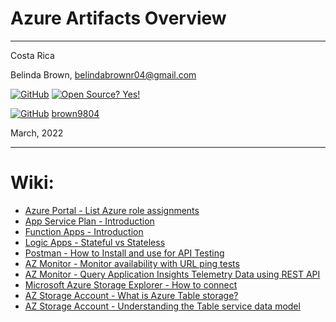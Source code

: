 # Azure Artifacts Overview

----------------------
Costa Rica

Belinda Brown, belindabrownr04@gmail.com

[![GitHub](https://badgen.net/badge/icon/github?icon=github&label)](https://github.com) [![Open Source? Yes!](https://badgen.net/badge/Open%20Source%20%3F/Yes%21/blue?icon=github)](https://github.com/Naereen/badges/)

[![GitHub](https://img.shields.io/badge/--181717?logo=github&logoColor=ffffff)](https://github.com/) [brown9804](https://github.com/brown9804)


March, 2022

----------------------

# Wiki:
- [Azure Portal - List Azure role assignments](https://docs.microsoft.com/en-us/azure/role-based-access-control/role-assignments-list-portal)
- [App Service Plan - Introduction](https://docs.microsoft.com/en-us/azure/app-service/overview-hosting-plans)
- [Function Apps - Introduction](https://docs.microsoft.com/en-us/azure/azure-functions/functions-overview)
- [Logic Apps - Stateful vs Stateless](https://martink.me/articles/what-is-new-in-logic-apps-v2)
- [Postman - How to Install and use for API Testing](https://www.guru99.com/postman-tutorial.html)
- [AZ Monitor - Monitor availability with URL ping tests](https://docs.microsoft.com/en-us/azure/azure-monitor/app/monitor-web-app-availability)
- [AZ Monitor - Query Application Insights Telemetry Data using REST API](https://dailydotnettips.com/query-application-insights-telemetry-data-using-rest-api/)
- [Microsoft Azure Storage Explorer - How to connect](https://docs.microsoft.com/en-us/azure/vs-azure-tools-storage-manage-with-storage-explorer?tabs=windows)
- [AZ Storage Account - What is Azure Table storage?](https://docs.microsoft.com/en-us/azure/storage/tables/table-storage-overview)
- [AZ Storage Account - Understanding the Table service data model](https://docs.microsoft.com/en-us/rest/api/storageservices/Understanding-the-Table-Service-Data-Model)
